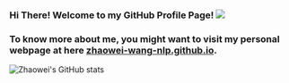 ### Hi There! Welcome to my GitHub Profile Page! ![](https://komarev.com/ghpvc/?username=zhaowei-wang-nlp&&color=blueviolet)
### To know more about me, you might want to visit my personal webpage at here [zhaowei-wang-nlp.github.io](https://zhaowei-wang-nlp.github.io/).
![Zhaowei's GitHub stats](https://github-readme-stats.vercel.app/api?username=zhaowei-wang-nlp&count_private=true&show_icons=true&theme=buefy)
